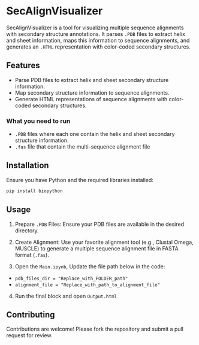  # SecAlignVisualizer

SecAlignVisualizer is a tool for visualizing multiple sequence alignments with secondary structure annotations. It parses `.PDB` files to extract helix and sheet information, maps this information to sequence alignments, and generates an `.HTML` representation with color-coded secondary structures.


## Features

- Parse PDB files to extract helix and sheet secondary structure information.
- Map secondary structure information to sequence alignments.
- Generate HTML representations of sequence alignments with color-coded secondary structures.

### What you need to run
- `.PDB` files where each one contain the helix and sheet secondary structure information.
- `.fas` file that contain the multi-sequence alignment file

## Installation

Ensure you have Python and the required libraries installed:

```bash
pip install biopython
```

## Usage
1. Prepare `.PDB` Files: Ensure your PDB files are available in the desired directory.

2. Create Alignment: Use your favorite alignment tool (e.g., Clustal Omega, MUSCLE) to generate a multiple sequence alignment file in FASTA format (`.fas`).

3. Open the `Main.ipynb`, Update the file path below in the code:
- `pdb_files_dir = "Replace_with_FOLDER_path"`
- `alignment_file = "Replace_with_path_to_alignment_file"`

4. Run the final block and open `Output.html`

## Contributing
Contributions are welcome! Please fork the repository and submit a pull request for review.

